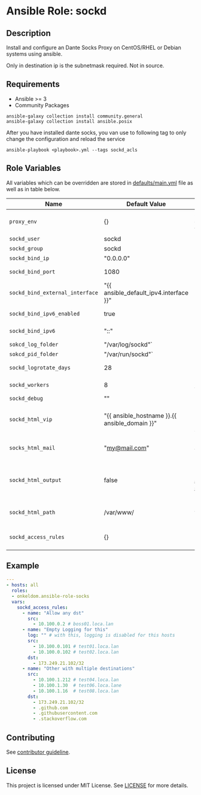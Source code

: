 # Ansible Role: sockd

## Description

Install and configure an Dante Socks Proxy on CentOS/RHEL or Debian systems using ansible.

Only in destination ip is the subnetmask required. Not in source.

## Requirements

- Ansible >= 3
- Community Packages
```
ansible-galaxy collection install community.general
ansible-galaxy collection install ansible.posix
```

After you have installed dante socks, you van use to following tag to only change the configuration and reload the service
```
ansible-playbook <playbook>.yml --tags sockd_acls
```

## Role Variables

All variables which can be overridden are stored in [defaults/main.yml](defaults/main.yml) file as well as in table below.

| Name           | Default Value | Description                        |
| -------------- | ------------- | -----------------------------------|
| `proxy_env` | {} | Set proxy environment variables | 
| `sockd_user` | sockd | Run user |
| `sockd_group` | sockd | Run group |
| `sockd_bind_ip` | "0.0.0.0" | Default bind IP |
| `sockd_bind_port` | 1080 | Default bind Port |
| `sockd_bind_external_interface` | "{{ ansible_default_ipv4.interface }}" | Default bind Interface |
| `sockd_bind_ipv6_enabled` | true | Enable/Disable ipv6 |
| `sockd_bind_ipv6` | "::" | Default ipv6 bind IP |
| `sokcd_log_folder` | "/var/log/sockd"` | Default log dir |
| `sokcd_pid_folder` | "/var/run/sockd"` | Default pid dir |
| `sockd_logrotate_days` | 28 | Default logrotate days |
| `sockd_workers` | 8 | Default num workers |
| `sockd_debug` | "" | Debug mode |
| `sockd_html_vip` | "{{ ansible_hostname }}.{{ ansible_domain }}" | Default virtual (ip) service name for html config |
| `socks_html_mail` | "my@mail.com" | Default email-address for html config |
| `sockd_html_output` | false | Generate HTML Output [ansible-role-caddyserver](https://github.com/OnkelDom/ansible-role-caddyserver) required |
| `sockd_html_path` | /var/www/ | Default Caddy webserver path |
| `sockd_access_rules` | {} | Default access rules (see below) |

## Example

```yaml
---
- hosts: all
  roles:
  - onkeldom.ansible-role-socks
  vars:
    sockd_access_rules:
      - name: "Allow any dst"
        src:
          - 10.100.0.2 # boss01.loca.lan
      - name: "Empty Logging for this"
        log: "" # with this, logging is disabled for this hosts
        src:
          - 10.100.0.101 # test01.loca.lan
          - 10.100.0.102 # test02.loca.lan
        dst:
          - 173.249.21.102/32
      - name: "Other with multiple destinations"
        src:
          - 10.100.1.212 # test04.loca.lan
          - 10.100.1.30  # test06.loca.lane
          - 10.100.1.16  # test08.loca.lan
        dst:
          - 173.249.21.102/32
          - .github.com
          - .githubusercontent.com
          - .stackoverflow.com
```

## Contributing

See [contributor guideline](CONTRIBUTING.md).

## License

This project is licensed under MIT License. See [LICENSE](/LICENSE) for more details.
